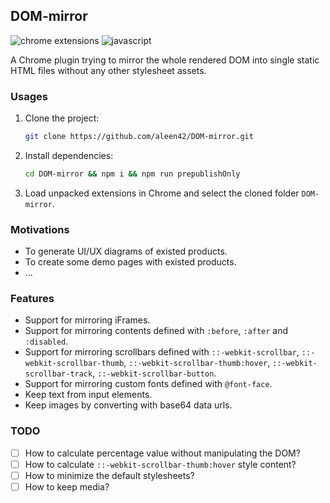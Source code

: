 ## DOM-mirror

![chrome extensions](https://badges.aleen42.com/src/chrome_extensions.svg) ![javascript](https://badges.aleen42.com/src/javascript.svg)

A Chrome plugin trying to mirror the whole rendered DOM into single static HTML files without any other stylesheet assets.

### Usages

1. Clone the project:
    ```bash
    git clone https://github.com/aleen42/DOM-mirror.git
    ```
2. Install dependencies:
    ```bash
    cd DOM-mirror && npm i && npm run prepublishOnly
    ```
3. Load unpacked extensions in Chrome and select the cloned folder `DOM-mirror`.

### Motivations

- To generate UI/UX diagrams of existed products.
- To create some demo pages with existed products.
- ...

### Features

- Support for mirroring iFrames.
- Support for mirroring contents defined with `:before`, `:after` and `:disabled`.
- Support for mirroring scrollbars defined with `::-webkit-scrollbar`, `::-webkit-scrollbar-thumb`, `::-webkit-scrollbar-thumb:hover`, `::-webkit-scrollbar-track`, `::-webkit-scrollbar-button`.
- Support for mirroring custom fonts defined with `@font-face`.
- Keep text from input elements.
- Keep images by converting with base64 data urls.

### TODO

- [ ] How to calculate percentage value without manipulating the DOM?
- [ ] How to calculate `::-webkit-scrollbar-thumb:hover` style content?
- [ ] How to minimize the default stylesheets?
- [ ] How to keep media?
